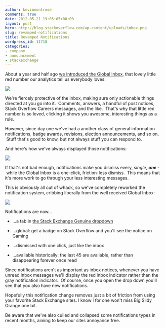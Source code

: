 ```yaml
---
author: kevinmontrose
comments: true
date: 2012-05-21 19:05:05+00:00
layout: post
hero: http://blog.stackoverflow.com/wp-content/uploads/inbox.png
slug: revamped-notifications
title: Revamped Notifications
wordpress_id: 11718
categories:
- company
- announcement
- stackexchange
---
```


About a year and half ago [we introduced the Global Inbox](http://blog.stackoverflow.com/2010/09/new-global-inbox/), that lovely little red number our analytics tell us everybody loves.

[![](http://blog.stackoverflow.com/wp-content/uploads/inbox.png)](http://blog.stackoverflow.com/2012/05/revamped-notifications/inbox/)





We're fiercely protective of the inbox, making sure only actionable things directed at you go into it.  Comments, answers, a handful of post notices, Stack Overflow Careers messages, and the like.  That's why that little red number is so loved, clicking it shows you awesome, interesting things as a rule.

However, since day one we've had a another class of general information notifications, badge awards, revisions, election announcements, and so on.  Stuff that's good to know, but not always stuff you can respond to.

And here's how we've always displayed those notifications:

[![](http://blog.stackoverflow.com/wp-content/uploads/Big-Orange1.png)](http://blog.stackoverflow.com/2012/05/revamped-notifications/big-orange-2/)







If that's not bad enough, notifications make you dismiss every, _single_, **_one -_** while the Global Inbox is a one-click, friction-less dismiss.  This means that it's more work to go through your less interesting messages.

This is obviously all out of whack, so we've completely reworked the notification system, cribbing liberally from the well received Global Inbox:

[![](http://blog.stackoverflow.com/wp-content/uploads/clicky.png)](http://blog.stackoverflow.com/2012/05/revamped-notifications/clicky/)















Notifications are now...



	
  * ...a tab in [the Stack Exchange Genuine dropdown](http://blog.stackoverflow.com/2010/09/new-global-inbox/)

	
  * ...global: get a badge on Stack Overflow and you'll see the notice on Gaming

	
  * ...dismissed with one click, just like the inbox

	
  * ...available historically: the last 45 are available, rather than disappearing forever once read


Since notifications aren't as important as inbox notices, whenever you have unread inbox messages we'll display the red inbox indicator rather than the gray notification indicator.  Of course, once you open the drop down you'll see that you also have new notifications.

Hopefully this notification change removes just a bit of friction from using your favorite Stack Exchange sites. I know I for one won't miss Big Slidy Orange one bit.

Be aware that we've also culled and collapsed some notifications types in recent months, aiming to keep our sites annoyance free.
